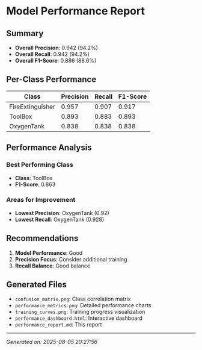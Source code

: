 
# Model Performance Report

## Summary
- **Overall Precision**: 0.942 (94.2%)
- **Overall Recall**: 0.942 (94.2%)
- **Overall F1-Score**: 0.886 (88.6%)

## Per-Class Performance

| Class | Precision | Recall | F1-Score |
|-------|-----------|--------|----------|
| FireExtinguisher | 0.957 | 0.907 | 0.917 |
| ToolBox | 0.893 | 0.883 | 0.893 |
| OxygenTank | 0.838 | 0.838 | 0.838 |

## Performance Analysis

### Best Performing Class
- **Class**: ToolBox
- **F1-Score**: 0.863

### Areas for Improvement
- **Lowest Precision**: OxygenTank (0.92)
- **Lowest Recall**: OxygenTank (0.928)

## Recommendations
1. **Model Performance**: Good
2. **Precision Focus**: Consider additional training
3. **Recall Balance**: Good balance

## Generated Files
- `confusion_matrix.png`: Class correlation matrix
- `performance_metrics.png`: Detailed performance charts
- `training_curves.png`: Training progress visualization
- `performance_dashboard.html`: Interactive dashboard
- `performance_report.md`: This report

---
*Generated on: 2025-08-05 20:27:56*

        

